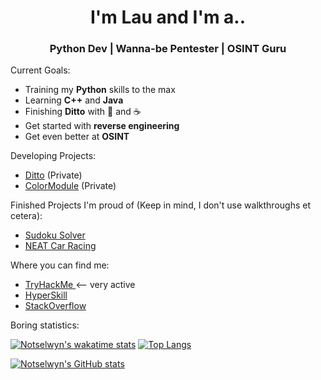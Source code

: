 <h1 align="center"> I'm Lau and I'm a.. </h1>
<h3 align="center"> Python Dev | Wanna-be Pentester | OSINT Guru</h3>

Current Goals:
- Training my <b>Python</b> skills to the max
- Learning <b>C++</b> and <b>Java</b>
- Finishing <b>Ditto</b> with 💜 and ☕
- Get started with <b>reverse engineering</b>
- Get even better at <b>OSINT</b>

Developing Projects:
- [Ditto](https://github.com/NotSelwyn/DittoBot) (Private)
- [ColorModule](https://github.com/NotSelwyn/ColorModule) (Private)

Finished Projects I'm proud of (Keep in mind, I don't use walkthroughs et cetera):
- [Sudoku Solver](https://github.com/NotSelwyn/SudokuSolver)
- [NEAT Car Racing](https://github.com/Notselwyn/NEAT-Car-Racing)

Where you can find me:
- <a href="https://tryhackme.com/p/notselwyn"> TryHackMe </a>  <-- very active
- <a href="https://hyperskill.org/profile/65264613"> HyperSkill </a> 
- <a href="https://stackoverflow.com/users/13511076/lau?tab=profile"> StackOverflow </a> 

Boring statistics:

[![Notselwyn's wakatime stats](https://github-readme-stats.vercel.app/api/wakatime?username=NotSelwyn&theme=cobalt)](https://github.com/anuraghazra/github-readme-stats) [![Top Langs](https://github-readme-stats.vercel.app/api/top-langs/?username=Notselwyn&theme=cobalt&layout=compact)](https://github.com/anuraghazra/github-readme-stats)


[![Notselwyn's GitHub stats](https://github-readme-stats.vercel.app/api?username=Notselwyn&show_icons=true&theme=cobalt)](https://github.com/anuraghazra/github-readme-stats)

<!--
Here are some ideas to get you started:

- 🔭 I’m currently working on ...
- 🌱 I’m currently learning ...
- 👯 I’m looking to collaborate on ...
- 🤔 I’m looking for help with ...
- 💬 Ask me about ...
- 📫 How to reach me: ...
- 😄 Pronouns: ...
- ⚡ Fun fact: ...
-->
